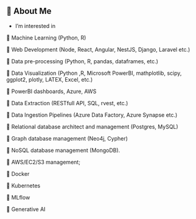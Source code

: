 ## :dizzy: About Me

- I’m interested in
  
🔭 Machine Learning (Python, R)

🔭 Web Development (Node, React, Angular, NestJS, Django, Laravel etc.)

🔭 Data pre-processing (Python, R, pandas, dataframes, etc.)

🔭 Data Visualization (Python ,R, Microsoft PowerBI, mathplotlib, scipy, ggplot2, plotly, LATEX, Excel, etc.)

🔭 PowerBI dashboards, Azure, AWS

🔭 Data Extraction (RESTfull API, SQL, rvest, etc.)

🔭 Data Ingestion Pipelines (Azure Data Factory, Azure Synapse etc.)

🔭 Relational database architect and management (Postgres, MySQL)

🔭 Graph database management (Neo4j, Cypher)

🔭 NoSQL database management (MongoDB).

🔭 AWS/EC2/S3 management;

🔭 Docker

🔭 Kubernetes

🔭 MLflow

🔭 Generative AI

<!--
**fullstack0516/fullstack0516** is a ✨ _special_ ✨ repository because its `README.md` (this file) appears on your GitHub profile.

Here are some ideas to get you started:

- 🔭 I’m currently working on ...
- 🌱 I’m currently learning ...
- 👯 I’m looking to collaborate on ...
- 🤔 I’m looking for help with ...
- 💬 Ask me about ...
- 📫 How to reach me: ...
- 😄 Pronouns: ...
- ⚡ Fun fact: ...
-->
